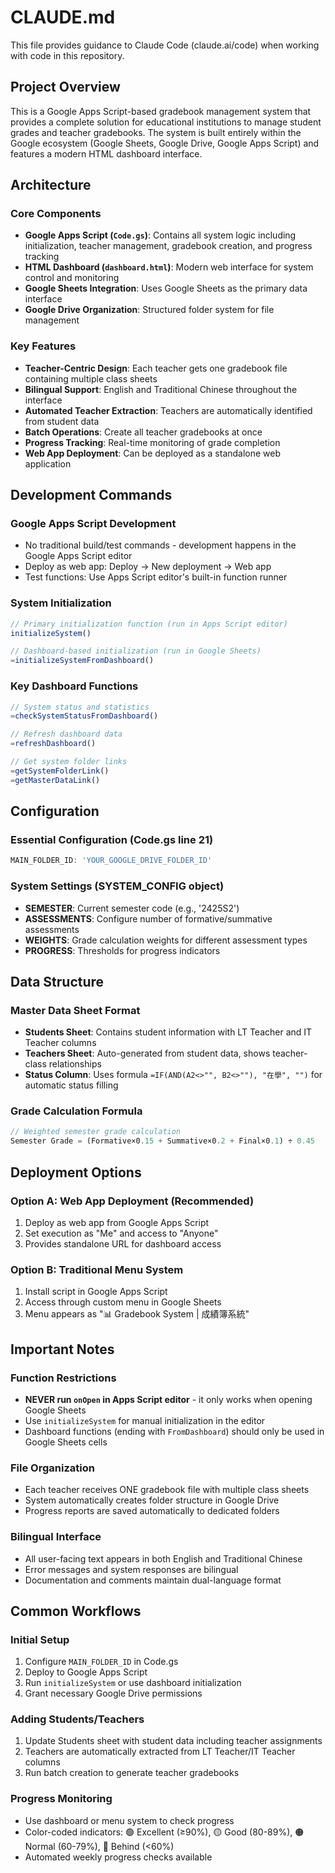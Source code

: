 # CLAUDE.md

This file provides guidance to Claude Code (claude.ai/code) when working with code in this repository.

## Project Overview

This is a Google Apps Script-based gradebook management system that provides a complete solution for educational institutions to manage student grades and teacher gradebooks. The system is built entirely within the Google ecosystem (Google Sheets, Google Drive, Google Apps Script) and features a modern HTML dashboard interface.

## Architecture

### Core Components
- **Google Apps Script (`Code.gs`)**: Contains all system logic including initialization, teacher management, gradebook creation, and progress tracking
- **HTML Dashboard (`dashboard.html`)**: Modern web interface for system control and monitoring
- **Google Sheets Integration**: Uses Google Sheets as the primary data interface
- **Google Drive Organization**: Structured folder system for file management

### Key Features
- **Teacher-Centric Design**: Each teacher gets one gradebook file containing multiple class sheets
- **Bilingual Support**: English and Traditional Chinese throughout the interface
- **Automated Teacher Extraction**: Teachers are automatically identified from student data
- **Batch Operations**: Create all teacher gradebooks at once
- **Progress Tracking**: Real-time monitoring of grade completion
- **Web App Deployment**: Can be deployed as a standalone web application

## Development Commands

### Google Apps Script Development
- No traditional build/test commands - development happens in the Google Apps Script editor
- Deploy as web app: Deploy → New deployment → Web app
- Test functions: Use Apps Script editor's built-in function runner

### System Initialization
```javascript
// Primary initialization function (run in Apps Script editor)
initializeSystem()

// Dashboard-based initialization (run in Google Sheets)
=initializeSystemFromDashboard()
```

### Key Dashboard Functions
```javascript
// System status and statistics
=checkSystemStatusFromDashboard()

// Refresh dashboard data
=refreshDashboard()

// Get system folder links
=getSystemFolderLink()
=getMasterDataLink()
```

## Configuration

### Essential Configuration (Code.gs line 21)
```javascript
MAIN_FOLDER_ID: 'YOUR_GOOGLE_DRIVE_FOLDER_ID'
```

### System Settings (SYSTEM_CONFIG object)
- **SEMESTER**: Current semester code (e.g., '2425S2')
- **ASSESSMENTS**: Configure number of formative/summative assessments
- **WEIGHTS**: Grade calculation weights for different assessment types
- **PROGRESS**: Thresholds for progress indicators

## Data Structure

### Master Data Sheet Format
- **Students Sheet**: Contains student information with LT Teacher and IT Teacher columns
- **Teachers Sheet**: Auto-generated from student data, shows teacher-class relationships
- **Status Column**: Uses formula `=IF(AND(A2<>"", B2<>""), "在學", "")` for automatic status filling

### Grade Calculation Formula
```javascript
// Weighted semester grade calculation
Semester Grade = (Formative×0.15 + Summative×0.2 + Final×0.1) ÷ 0.45
```

## Deployment Options

### Option A: Web App Deployment (Recommended)
1. Deploy as web app from Google Apps Script
2. Set execution as "Me" and access to "Anyone"
3. Provides standalone URL for dashboard access

### Option B: Traditional Menu System
1. Install script in Google Apps Script
2. Access through custom menu in Google Sheets
3. Menu appears as "📊 Gradebook System | 成績簿系統"

## Important Notes

### Function Restrictions
- **NEVER run `onOpen` in Apps Script editor** - it only works when opening Google Sheets
- Use `initializeSystem` for manual initialization in the editor
- Dashboard functions (ending with `FromDashboard`) should only be used in Google Sheets cells

### File Organization
- Each teacher receives ONE gradebook file with multiple class sheets
- System automatically creates folder structure in Google Drive
- Progress reports are saved automatically to dedicated folders

### Bilingual Interface
- All user-facing text appears in both English and Traditional Chinese
- Error messages and system responses are bilingual
- Documentation and comments maintain dual-language format

## Common Workflows

### Initial Setup
1. Configure `MAIN_FOLDER_ID` in Code.gs
2. Deploy to Google Apps Script
3. Run `initializeSystem` or use dashboard initialization
4. Grant necessary Google Drive permissions

### Adding Students/Teachers
1. Update Students sheet with student data including teacher assignments
2. Teachers are automatically extracted from LT Teacher/IT Teacher columns
3. Run batch creation to generate teacher gradebooks

### Progress Monitoring
- Use dashboard or menu system to check progress
- Color-coded indicators: 🟢 Excellent (≥90%), 🟡 Good (80-89%), 🟠 Normal (60-79%), 🔴 Behind (<60%)
- Automated weekly progress checks available